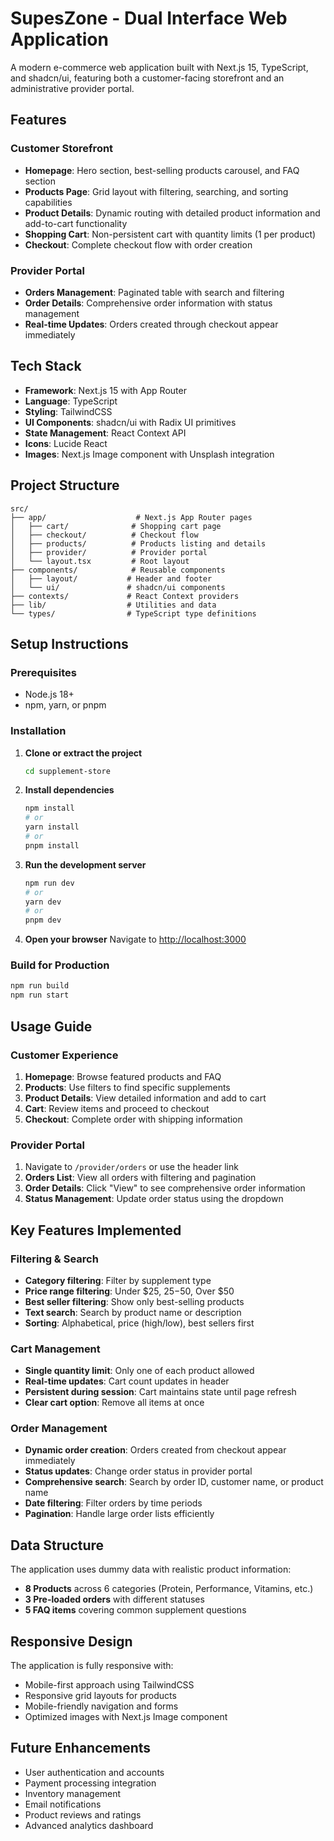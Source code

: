 # SupesZone - Dual Interface Web Application

A modern e-commerce web application built with Next.js 15, TypeScript, and shadcn/ui, featuring both a customer-facing storefront and an administrative provider portal.

## Features

### Customer Storefront
- **Homepage**: Hero section, best-selling products carousel, and FAQ section
- **Products Page**: Grid layout with filtering, searching, and sorting capabilities
- **Product Details**: Dynamic routing with detailed product information and add-to-cart functionality
- **Shopping Cart**: Non-persistent cart with quantity limits (1 per product)
- **Checkout**: Complete checkout flow with order creation

### Provider Portal
- **Orders Management**: Paginated table with search and filtering
- **Order Details**: Comprehensive order information with status management
- **Real-time Updates**: Orders created through checkout appear immediately

## Tech Stack

- **Framework**: Next.js 15 with App Router
- **Language**: TypeScript
- **Styling**: TailwindCSS
- **UI Components**: shadcn/ui with Radix UI primitives
- **State Management**: React Context API
- **Icons**: Lucide React
- **Images**: Next.js Image component with Unsplash integration

## Project Structure

```
src/
├── app/                    # Next.js App Router pages
│   ├── cart/              # Shopping cart page
│   ├── checkout/          # Checkout flow
│   ├── products/          # Products listing and details
│   ├── provider/          # Provider portal
│   └── layout.tsx         # Root layout
├── components/            # Reusable components
│   ├── layout/           # Header and footer
│   └── ui/               # shadcn/ui components
├── contexts/             # React Context providers
├── lib/                  # Utilities and data
└── types/                # TypeScript type definitions
```

## Setup Instructions

### Prerequisites
- Node.js 18+ 
- npm, yarn, or pnpm

### Installation

1. **Clone or extract the project**
   ```bash
   cd supplement-store
   ```

2. **Install dependencies**
   ```bash
   npm install
   # or
   yarn install
   # or
   pnpm install
   ```

3. **Run the development server**
   ```bash
   npm run dev
   # or
   yarn dev
   # or
   pnpm dev
   ```

4. **Open your browser**
   Navigate to [http://localhost:3000](http://localhost:3000)

### Build for Production

```bash
npm run build
npm run start
```

## Usage Guide

### Customer Experience
1. **Homepage**: Browse featured products and FAQ
2. **Products**: Use filters to find specific supplements
3. **Product Details**: View detailed information and add to cart
4. **Cart**: Review items and proceed to checkout
5. **Checkout**: Complete order with shipping information

### Provider Portal
1. Navigate to `/provider/orders` or use the header link
2. **Orders List**: View all orders with filtering and pagination
3. **Order Details**: Click "View" to see comprehensive order information
4. **Status Management**: Update order status using the dropdown

## Key Features Implemented

### Filtering & Search
- **Category filtering**: Filter by supplement type
- **Price range filtering**: Under $25, $25-$50, Over $50
- **Best seller filtering**: Show only best-selling products
- **Text search**: Search by product name or description
- **Sorting**: Alphabetical, price (high/low), best sellers first

### Cart Management
- **Single quantity limit**: Only one of each product allowed
- **Real-time updates**: Cart count updates in header
- **Persistent during session**: Cart maintains state until page refresh
- **Clear cart option**: Remove all items at once

### Order Management
- **Dynamic order creation**: Orders created from checkout appear immediately
- **Status updates**: Change order status in provider portal
- **Comprehensive search**: Search by order ID, customer name, or product name
- **Date filtering**: Filter orders by time periods
- **Pagination**: Handle large order lists efficiently

## Data Structure

The application uses dummy data with realistic product information:
- **8 Products** across 6 categories (Protein, Performance, Vitamins, etc.)
- **3 Pre-loaded orders** with different statuses
- **5 FAQ items** covering common supplement questions

## Responsive Design

The application is fully responsive with:
- Mobile-first approach using TailwindCSS
- Responsive grid layouts for products
- Mobile-friendly navigation and forms
- Optimized images with Next.js Image component

## Future Enhancements

- User authentication and accounts
- Payment processing integration
- Inventory management
- Email notifications
- Product reviews and ratings
- Advanced analytics dashboard